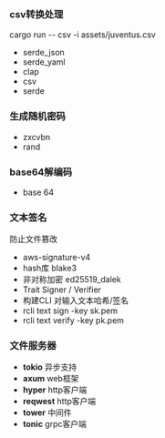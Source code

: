 ### csv转换处理
cargo run -- csv -i assets/juventus.csv
- serde_json
- serde_yaml
- clap
- csv
- serde
### 生成随机密码
- zxcvbn
- rand
### base64解编码
- base 64
### 文本签名
防止文件篡改
- aws-signature-v4
- hash库 blake3 
- 非对称加密 ed25519_dalek
- Trait Signer / Verifier
- 构建CLI 对输入文本哈希/签名
- rcli text sign -key sk.pem
- rcli text verify -key pk.pem
### 文件服务器
- **tokio** 异步支持
- **axum** web框架
- **hyper** http客户端
- **reqwest** http客户端
- **tower** 中间件
- **tonic** grpc客户端